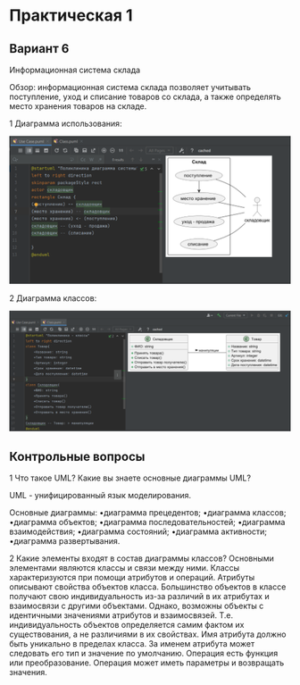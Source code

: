 # Практическая 1

## Вариант 6

Информационная система склада

Обзор: информационная система склада позволяет учитывать поступление, уход и списание товаров со склада, а также определять место хранения товаров на складе.

1 Диаграмма использования:  

![Alt text](screenshots/1.png)

2 Диаграмма классов:

![Alt text](screenshots/2.png)

## Контрольные вопросы

1 Что такое UML? Какие вы знаете основные диаграммы UML?

UML - унифицированный язык моделирования.

Основные диаграммы:
•диаграмма прецедентов;
•диаграмма классов;
•диаграмма объектов;
•диаграмма последовательностей;
•диаграмма взаимодействия;
•диаграмма состояний;
•диаграмма активности;
•диаграмма развертывания.

2 Какие элементы входят в состав диаграммы классов?
Основными элементами являются классы и связи между ними. Классы характеризуются при помощи атрибутов и операций.
Атрибуты описывают свойства объектов класса. Большинство объектов в классе получают свою индивидуальность из-за различий в их атрибутах и взаимосвязи с другими объектами. Однако, возможны объекты с идентичными значениями атрибутов и взаимосвязей. Т.е. индивидуальность объектов определяется самим фактом их существования, а не различиями в их свойствах. Имя атрибута должно быть уникально в пределах класса. За именем атрибута может следовать его тип и значение по умолчанию.
Операция есть функция или преобразование. Операция может иметь параметры и возвращать значения.
